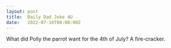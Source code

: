 ```yaml
---
layout: post
title:  Daily Dad Joke 4U
date:   2022-07-16T00:00:00Z
---
```

What did Polly the parrot want for the 4th of July? A fire-cracker.
